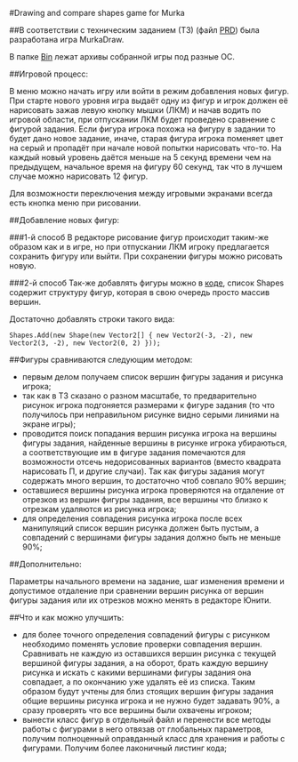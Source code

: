 #Drawing and compare shapes game for Murka


##В соответствии с техническим заданием (ТЗ) (файл [PRD](PRD.pdf)) была разработана игра MurkaDraw.

В папке [Bin](Bin) лежат архивы собранной игры под разные ОС.

##Игровой процесс:

В меню можно начать игру или войти в режим добавления новых фигур.
При старте нового уровня игра выдаёт одну из фигур и игрок должен её нарисовать зажав левую кнопку мышки (ЛКМ) и начав водить по игровой области, при отпускании ЛКМ будет проведено сравнение с фигурой задания. Если фигура игрока похожа на фигуру в задании то будет дано новое задание, иначе, старая фигура игрока поменяет цвет на серый и пропадёт при начале новой попытки нарисовать что-то.
На каждый новый уровень даётся меньше на 5 секунд времени чем на предыдущем, начальное время на фигуру 60 секунд, так что в лучшем случае можно нарисовать 12 фигур.

Для возможности переключения между игровыми экранами всегда есть кнопка меню при рисовании.

##Добавление новых фигур:

###1-й способ
В редакторе рисование фигур происходит таким-же образом как и в игре, но при отпускании ЛКМ игроку предлагается сохранить фигуру или выйти. При сохранении фигуры можно рисовать новую.

###2-й способ
Так-же добавлять фигуры можно в [коде](Assets/Scripts/MainSrc.cs), список Shapes содержит структуру фигур, которая в свою очередь просто массив вершин.

Достаточно добавлять строки такого вида:

    Shapes.Add(new Shape(new Vector2[] { new Vector2(-3, -2), new Vector2(3, -2), new Vector2(0, 2) }));


##Фигуры сравниваются следующим методом:

- первым делом получаем список вершин фигуры задания и рисунка игрока;
- так как в ТЗ сказано о разном масштабе, то предварительно рисунок игрока подгоняется размерами к фигуре задания (то что получилось при неправильном рисунке видно серыми линиями на экране игры);
- проводится поиск попадания вершин рисунка игрока на вершины фигуры задания, найденные вершины в рисунке игрока убираються, а соответствующие им в фигуре задания помечаются для возможности отсечь недорисованных вариантов (вместо квадрата нарисовать П, и другие случаи). Так как фигуры задания могут содержать много вершин, то достаточно чтоб совпало 90% вершин;
- оставшиеся вершины рисунка игрока проверяются на отдаление от отрезков из вершин фигуры задания, все вершины что близко к отрезкам удаляются из рисунка игрока;
- для определения совпадения рисунка игрока после всех манипуляций список вершин рисунка должен быть пустым, а совпадений с вершинами фигуры задания должно быть не меньше 90%;

##Дополнительно:

Параметры начального времени на задание, шаг изменения времени и допустимое отдаление при сравнении вершин рисунка от вершин фигуры задания или их отрезков можно менять в редакторе Юнити.


##Что и как можно улучшить:

- для более точного определения совпадений фигуры с рисунком необходимо поменять условие проверки совпадения вершин. Сравнивать не каждую из оставшихся вершин рисунка с текущей вершиной фигуры задания, а на оборот, брать каждую вершину рисунка и искать с какими вершинами фигуры задания она совпадает, а по окончанию уже удалять её из списка. Таким образом будут учтены для близ стоящих вершин фигуры задания общие вершины рисунка игрока и не нужно будет задавать 90%, а сразу проверять что все вершины были охвачены игроком;
- вынести класс фигур в отдельный файл и перенести все методы работы с фигурами в него отвязав от глобальных параметров, получим полноценный оправданный класс для хранения и работы с фигурами. Получим более лаконичный листинг кода;
